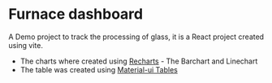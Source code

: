 # Furnace dashboard

A Demo project to track the processing of glass, it is a React project created using vite.

- The charts where created using [Recharts](https://recharts.org/en-US) - The Barchart and Linechart
- The table was created using [Material-ui Tables](https://mui.com/material-ui/react-table/)
